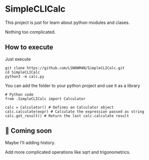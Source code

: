 # SimpleCLICalc

This project is just for learn about python modules and clases.

Nothing too complicated.

## How to execute

Just execute 

    git clone https://github.com/LSN0WM4N/SimpleCLICalc.git
    cd SimpleCLICalc
    python3 -m calc.py

You can add the folder to your python project and use it as a library

    # Python code
    from .SimpleCLICalc import Calculator

    calc = Calculator() # Defines an Calculator object
    calc.calculate(expr) # Calculate the expression passed as string
    calc.get_result() # Return the last calc.calculate result

## 🚀 Coming soon 
    
Maybe I'll adding history.

Add more complicated operations like sqrt and trigonometrics.